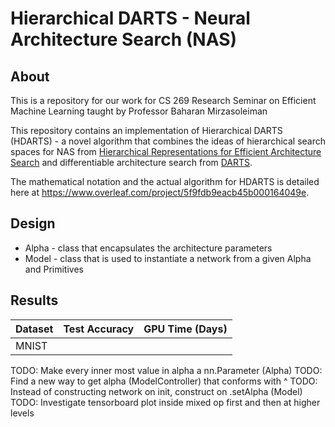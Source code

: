 # Hierarchical DARTS - Neural Architecture Search (NAS)

## About

This is a repository for our work for CS 269 Research Seminar on Efficient Machine Learning taught by Professor Baharan Mirzasoleiman

This repository contains an implementation of Hierarchical DARTS (HDARTS) - a novel algorithm that combines the ideas of hierarchical search spaces for NAS from [Hierarchical Representations for Efficient Architecture Search](https://arxiv.org/abs/1711.00436) and differentiable architecture search from [DARTS](https://arxiv.org/abs/1806.09055).

The mathematical notation and the actual algorithm for HDARTS is detailed here at https://www.overleaf.com/project/5f9fdb9eacb45b000164049e.

## Design

- Alpha - class that encapsulates the architecture parameters
- Model - class that is used to instantiate a network from a given Alpha and Primitives

## Results

| Dataset  | Test Accuracy  |  GPU Time (Days) |
|---|---|---|
| MNIST |   |   |


TODO: Make every inner most value in alpha a nn.Parameter (Alpha)
TODO: Find a new way to get alpha (ModelController) that conforms with ^
TODO: Instead of constructing network on init, construct on .setAlpha (Model)
TODO: Investigate tensorboard plot inside mixed op first and then at higher levels